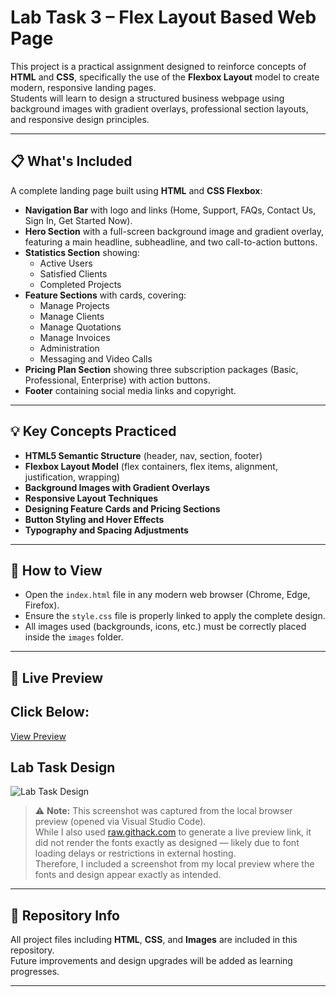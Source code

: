 # Lab Task 3 – Flex Layout Based Web Page

This project is a practical assignment designed to reinforce concepts of **HTML** and **CSS**, specifically the use of the **Flexbox Layout** model to create modern, responsive landing pages.  
Students will learn to design a structured business webpage using background images with gradient overlays, professional section layouts, and responsive design principles.

---

## 📋 What's Included

A complete landing page built using **HTML** and **CSS Flexbox**:

- **Navigation Bar** with logo and links (Home, Support, FAQs, Contact Us, Sign In, Get Started Now).
- **Hero Section** with a full-screen background image and gradient overlay, featuring a main headline, subheadline, and two call-to-action buttons.
- **Statistics Section** showing:
  - Active Users
  - Satisfied Clients
  - Completed Projects
- **Feature Sections** with cards, covering:
  - Manage Projects
  - Manage Clients
  - Manage Quotations
  - Manage Invoices
  - Administration
  - Messaging and Video Calls
- **Pricing Plan Section** showing three subscription packages (Basic, Professional, Enterprise) with action buttons.
- **Footer** containing social media links and copyright.

---

## 💡 Key Concepts Practiced

- **HTML5 Semantic Structure** (header, nav, section, footer)
- **Flexbox Layout Model** (flex containers, flex items, alignment, justification, wrapping)
- **Background Images with Gradient Overlays**
- **Responsive Layout Techniques**
- **Designing Feature Cards and Pricing Sections**
- **Button Styling and Hover Effects**
- **Typography and Spacing Adjustments**

---

## 🔗 How to View

- Open the `index.html` file in any modern web browser (Chrome, Edge, Firefox).
- Ensure the `style.css` file is properly linked to apply the complete design.
- All images used (backgrounds, icons, etc.) must be correctly placed inside the `images` folder.

---

## 🔗 Live Preview
Click Below:
-
[View Preview](https://raw.githack.com/Ayesha-Rajput/Web-Design-and-Development_SE_3208/main/2022-SE-03_Lab_task_03_WDD_Website_HomePage_Design_Using_Flex_Layout/index.html)

## Lab Task Design
![Lab Task Design](Assets/lab-task-screenshot.png)

> ⚠️ **Note:** This screenshot was captured from the local browser preview (opened via Visual Studio Code).  
> While I also used [raw.githack.com](https://www.githack.com) to generate a live preview link, it did not render the fonts exactly as designed — likely due to font loading delays or restrictions in external hosting.  
> Therefore, I included a screenshot from my local preview where the fonts and design appear exactly as intended.

---

## 📁 Repository Info

All project files including **HTML**, **CSS**, and **Images** are included in this repository.  
Future improvements and design upgrades will be added as learning progresses.

---
